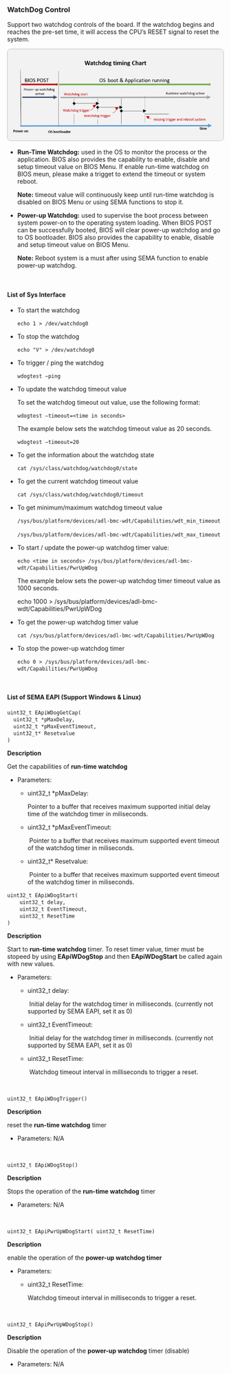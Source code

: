 ### WatchDog Control

Support two watchdog controls of the board. If the watchdog begins and reaches the pre-set time, it will access the CPU’s RESET signal to reset the system.

![watchdog_timing_chart](WatchDog.assets/watchdog_timing_chart.png)



* **Run-Time Watchdog:** used in the OS to monitor the process or the application. BIOS also provides the capability to enable, disable and setup timeout value on BIOS Menu. If enable run-time watchdog on BIOS meun, please make a trigget to extend the timeout or system reboot.

  **Note:** timeout value will continuously keep until run-time watchdog is disabled on BIOS Menu or using SEMA functions to stop it.  



* **Power-up Watchdog:** used to supervise the boot process between system power-on to the operating system loading. When BIOS POST can be successfully booted, BIOS will clear power-up watchdog and go to OS bootloader. BIOS also provides the capability to enable, disable and setup timeout value on BIOS Menu.  

  **Note:** Reboot system is a must after using SEMA function to enable power-up watchdog.

<br />



#### List of Sys Interface 

* To start the watchdog
  ```
  echo 1 > /dev/watchdog0
  ```
  
* To stop the watchdog
  ```
  echo "V" > /dev/watchdog0
  ```
  
* To trigger / ping the watchdog
  ```
  wdogtest –ping
  ```
  
* To update the watchdog timeout value

  To set the watchdog timeout out value, use the following format:
  ```
  wdogtest –timeout=<time in seconds>
  ```
  
  The example below sets the watchdog timeout value as 20 seconds.
  ```
  wdogtest –timeout=20
  ```

* To get the information about the watchdog state
  ```
  cat /sys/class/watchdog/watchdog0/state
  ```
* To get the current watchdog timeout value
  ```
  cat /sys/class/watchdog/watchdog0/timeout
  ```
* To get minimum/maximum watchdog timeout value
  ```
  /sys/bus/platform/devices/adl-bmc-wdt/Capabilities/wdt_min_timeout
  
  /sys/bus/platform/devices/adl-bmc-wdt/Capabilities/wdt_max_timeout
  ```
  
* To start / update the power-up watchdog timer value:
  ```
  echo <time in seconds> /sys/bus/platform/devices/adl-bmc-wdt/Capabilities/PwrUpWDog
  ```
  The example below sets the power-up watchdog timer timeout value as 1000 seconds.   
  
  echo 1000 > /sys/bus/platform/devices/adl-bmc-wdt/Capabilities/PwrUpWDog

  
* To get the power-up watchdog timer value
  ```
  cat /sys/bus/platform/devices/adl-bmc-wdt/Capabilities/PwrUpWDog
  ```

* To stop the power-up watchdog timer
  ```
  echo 0 > /sys/bus/platform/devices/adl-bmc-wdt/Capabilities/PwrUpWDog
  ```



<br />

#### List of SEMA EAPI (Support Windows & Linux)


  ```
uint32_t EApiWDogGetCap(
    uint32_t *pMaxDelay,
    uint32_t *pMaxEventTimeout,
    uint32_t* Resetvalue
)
  ```

**Description**

Get the capabilities of **run-time watchdog**

* Parameters:

  * uint32_t *pMaxDelay:

    Pointer to a buffer that receives maximum supported initial delay time of the watchdog timer 		in miliseconds.

  * uint32_t *pMaxEventTimeout:

    ​		Pointer to a buffer that receives maximum supported event timeout of the watchdog timer in 		miliseconds.

  * uint32_t* Resetvalue:

    ​		Pointer to a buffer that receives maximum supported event timeout of the watchdog timer in 		miliseconds.


```
uint32_t EApiWDogStart(
    uint32_t delay,
    uint32_t EventTimeout,
    uint32_t ResetTime
)
```

**Description**

Start to **run-time watchdog** timer. To reset timer value, timer must be stopeed by using **EApiWDogStop** and then **EApiWDogStart** be called again with new values.  

* Parameters:

  * uint32_t delay:

    ​		Initial delay for the watchdog timer in milliseconds. (currently not supported by SEMA EAPI, set  	    it as 0)

  * uint32_t EventTimeout:

    ​		Initial delay for the watchdog timer in milliseconds. (currently not supported by SEMA EAPI, set    	    it as 0)

  * uint32_t ResetTime:

    ​		Watchdog timeout interval in milliseconds to trigger a reset.


<br />


```
uint32_t EApiWDogTrigger()
```

**Description**

reset the **run-time watchdog** timer

* Parameters: N/A



<br />


```
uint32_t EApiWDogStop()
```

**Description**

Stops the operation of the **run-time watchdog** timer

* Parameters: N/A


<br />


```
uint32_t EApiPwrUpWDogStart( uint32_t ResetTime)
```

**Description**

enable the operation of the **power-up watchdog timer**

* Parameters:

  * uint32_t ResetTime:

    Watchdog timeout interval in milliseconds to trigger a reset.


<br />


```
uint32_t EApiPwrUpWDogStop()
```

**Description**

Disable the operation of the **power-up watchdog** timer (disable)

* Parameters: N/A

```

```
